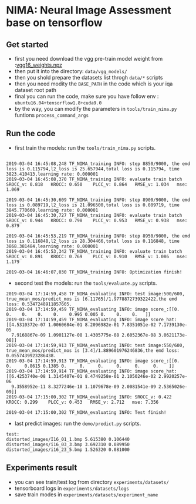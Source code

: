 
# NIMA: Neural Image Assessment base on tensorflow

## Get started

- first you need download the vgg pre-train model weight from :[vgg16_weights.npz](http://www.cs.toronto.edu/~frossard/post/vgg16/)
- then put it into the directory: `data/vgg_models/`
- then you shold prepare the datasets list throgh `data/*` scripts
- then you need modity the `BASE_PATH` in the code which is your iqa dataset root path
- final you can run the code, make sure you have follow env : `ubuntu16.04+tensorflow1.8+cuda9.0`
- by the way, you can modify the parameters in `tools/train_nima.py` funtions `process_command_args`

## Run the code

- first train the models: run the `tools/train_nima.py` scripts.
```

2019-03-04 16:45:08,248 TF_NIMA_training INFO: step 8850/9000, the emd loss is 0.115794,l2_loss is 25.657944,total loss is 0.115794, time 3823.410413,learning rate: 0.000001
2019-03-04 16:45:08,370 TF_NIMA_training INFO: evaluate train batch SROCC_v: 0.818	 KROCC: 0.650	 PLCC_v: 0.864	 RMSE_v: 1.034	 mse: 1.069

2019-03-04 16:45:30,609 TF_NIMA_training INFO: step 8900/9000, the emd loss is 0.089719,l2_loss is 21.096500,total loss is 0.089719, time 3845.770660,learning rate: 0.000001
2019-03-04 16:45:30,727 TF_NIMA_training INFO: evaluate train batch SROCC_v: 0.944	 KROCC: 0.798	 PLCC_v: 0.953	 RMSE_v: 0.938	 mse: 0.879

2019-03-04 16:45:53,219 TF_NIMA_training INFO: step 8950/9000, the emd loss is 0.116848,l2_loss is 28.304466,total loss is 0.116848, time 3868.381484,learning rate: 0.000001
2019-03-04 16:45:53,342 TF_NIMA_training INFO: evaluate train batch SROCC_v: 0.891	 KROCC: 0.769	 PLCC_v: 0.910	 RMSE_v: 1.086	 mse: 1.179

2019-03-04 16:46:07,030 TF_NIMA_training INFO: Optimization finish!

```
- second test the models: run the `tools/evaluate.py` scripts.

```
2019-03-04 17:14:59,458 TF_NIMA_evaluating INFO: test image:500/600, true_mean_mos/predict_mos is [6.11765]/1.9778872739322422,the emd loss: 0.5347248911857605.
2019-03-04 17:14:59,459 TF_NIMA_evaluating INFO: image score_:[[0.    0.    0.    0.    0.    0.995 0.005 0.    0.    0.   ]]
2019-03-04 17:14:59,459 TF_NIMA_evaluating INFO: image score_hat:[[4.5310372e-07 1.0060684e-01 8.2096982e-01 7.8351051e-02 7.1739130e-05
  7.9168867e-09 1.0901127e-08 1.4305775e-08 2.6052367e-08 3.0621173e-08]]
2019-03-04 17:14:59,913 TF_NIMA_evaluating INFO: test image:550/600, true_mean_mos/predict_mos is [3.4]/1.889601976246836,the emd loss: 0.0557439923286438.
2019-03-04 17:14:59,913 TF_NIMA_evaluating INFO: image score_:[[0.     0.     0.8615 0.1385 0.     0.     0.     0.     0.     0.    ]]
2019-03-04 17:14:59,914 TF_NIMA_evaluating INFO: image score_hat:[[6.4253740e-08 1.3145407e-01 8.4749258e-01 2.1050246e-02 2.9920257e-06
  9.3558952e-11 8.3277246e-10 1.1079678e-09 2.0081541e-09 2.5365026e-09]]
2019-03-04 17:15:00,302 TF_NIMA_evaluating INFO: SROCC_v: 0.422	 KROCC: 0.299	 PLCC_v: 0.453	 RMSE_v: 2.712	 mse: 7.356

2019-03-04 17:15:00,302 TF_NIMA_evaluating INFO: Test finish!

```
- last predict images: run the `demo/predict.py` scripts.

```
test:
distorted_images/I16_01_1.bmp 5.615380 0.106440
distorted_images/i16_03_3.bmp 3.692310 0.089950
distorted_images/i16_23_5.bmp 1.526320 0.081000

```


## Experiments result

- you can see train/test log from directory `experiments/datasets/`
- tensorboard logs in `experiments/datasets/logs`
- save train modes in `experiments/datasets/experiment_name`

